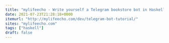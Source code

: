 ```yaml
---
title: "mylifeecho - Write yourself a Telegram bookstore bot in Haskell"
date: 2021-07-23T21:28:18+0000
itemurl: "http://mylifeecho.com/dev/telegram-bot-tutorial/"
sites: "mylifeecho.com"
tags: ["haskell"]
draft: false
---
```

